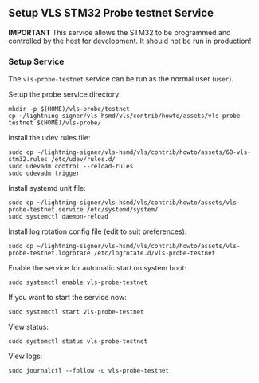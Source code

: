 ## Setup VLS STM32 Probe testnet Service

**IMPORTANT** This service allows the STM32 to be programmed and
controlled by the host for development. It should not be run in
production!

### Setup Service

The `vls-probe-testnet` service can be run as the normal user (`user`).

Setup the probe service directory:
```
mkdir -p $(HOME)/vls-probe/testnet
cp ~/lightning-signer/vls-hsmd/vls/contrib/howto/assets/vls-probe-testnet $(HOME)/vls-probe/
```

Install the udev rules file:
```
sudo cp ~/lightning-signer/vls-hsmd/vls/contrib/howto/assets/68-vls-stm32.rules /etc/udev/rules.d/
sudo udevadm control --reload-rules
sudo udevadm trigger
```

Install systemd unit file:
```
sudo cp ~/lightning-signer/vls-hsmd/vls/contrib/howto/assets/vls-probe-testnet.service /etc/systemd/system/
sudo systemctl daemon-reload
```

Install log rotation config file (edit to suit preferences):
```
sudo cp ~/lightning-signer/vls-hsmd/vls/contrib/howto/assets/vls-probe-testnet.logrotate /etc/logrotate.d/vls-probe-testnet
```

Enable the  service for automatic start on system boot:
```
sudo systemctl enable vls-probe-testnet
```

If you want to start the service now:
```
sudo systemctl start vls-probe-testnet
```

View status:
```
sudo systemctl status vls-probe-testnet
```

View logs:
```
sudo journalctl --follow -u vls-probe-testnet
```
